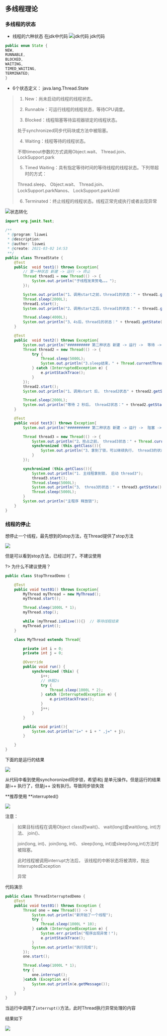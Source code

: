 ## 多线程理论

### 多线程的状态

- 线程的六种状态
  在jdk中代码
  ![jdk代码](https://tva1.sinaimg.cn/large/e6c9d24ely1h1dxnwsg7yj218e0n60uy.jpg ":size=50%")
  jdk代码

~~~~Java
public enum State {
NEW,
RUNNABLE,
BLOCKED,
WAITING,
TIMED_WAITING,
TERMINATED;
}
~~~~

- 6个状态定义： java.lang.Thread.State


> 1. New：尚未启动的线程的线程状态。
>
>
> 2. Runnable：可运行线程的线程状态，等待CPU调度。
> 3. Blocked：线程阻塞等待监视器锁定的线程状态。
>
> 处于synchronized同步代码块或方法中被阻塞。
>
> 4. Waiting：线程等待的线程状态。
>
> 不带timeout参数的方式调用Object.wait、 Thread.join、 LockSupport.park
>
> 5. Timed Waiting：具有指定等待时间的等待线程的线程状态。下列带超时的方式：
>
> Thread.sleep、 Object.wait、 Thread.join、 LockSupport.parkNanos、 LockSupport.parkUntil
>
> 6. Terminated：终止线程的线程状态。线程正常完成执行或者出现异常

![状态转化](https://tva1.sinaimg.cn/large/e6c9d24ely1h1dxjc71laj20u00hkabm.jpg)

~~~~java
import org.junit.Test;

/**
 * @program: liuwei
 * @description:
 * @author: liuwei
 * @create: 2021-03-02 14:53
 **/
public class ThreadState {
    @Test
    public  void test1() throws Exception{
        // 第一种状态 新建 -> 运行 -> 终止
        Thread thread1 = new Thread(() -> {
            System.out.println("子线程发来贺电。。。");
        });

        System.out.println("1、调用start之前，thread1的状态：" + thread1.getState().toString());   // NEW
        Thread.sleep(2000L);
        thread1.start();
        System.out.println("2、调用start之后，thread1的状态：" + thread1.getState().toString()); // RUNNABLE

        Thread.sleep(4000L);
        System.out.println("3、4s后，thread1的状态：" + thread1.getState().toString());  // TERMINATED
    }

    @Test
    public  void test2() throws Exception{
        System.out.println("########## 第二种状态 新建 -> 运行 ->  等待 ->  运行 ->  终止（sleep方式）##########");
        Thread thread2 = new Thread(() -> {
            try {
                Thread.sleep(5000L);
                System.out.println("3.sleep结束，" + Thread.currentThread().getName() + "当前的状态：" + Thread.currentThread().getState());
            } catch (InterruptedException e) {
                e.printStackTrace();
            }
        });
        thread2.start();
        System.out.println("1、调用start 后， thread2状态" + thread2.getState().toString());

        Thread.sleep(2000L);
        System.out.println("等待 2 秒后， thread2状态：" + thread2.getState().toString());
    }

    @Test
    public void test3() throws Exception{
        System.out.println("########## 第二种状态 新建 -> 运行 ->  阻塞 ->  运行 ->  终止（sleep方式）##########\"");

        Thread thread3 = new Thread(() -> {
            System.out.println("2、抢占之前， thread3状态：" + Thread.currentThread().getState().toString());
            synchronized (this.getClass()){
                System.out.println("3、拿到了锁，可以继续执行， thread3的状态：" + Thread.currentThread().getState().toString());
            }
        });

        synchronized (this.getClass()){
            System.out.println("1. 主线程拿到锁， 启动 thread3");
            thread3.start();
            Thread.sleep(5000L);
            System.out.println("3、 threa3的状态：" + thread3.getState().toString());
            Thread.sleep(5000L);
        }
        System.out.println("主程序 释放锁");
    }
}
~~~~

### 线程的停止

想停止一个线程，最先想到的stop方法，在Thread提供了stop方法

![](https://tva1.sinaimg.cn/large/e6c9d24ely1h1dxr0rwg1j21aw0o4gop.jpg)

但是可以看到stop方法，已经过时了。不建议使用

?> 为什么不建议使用？

```java
public class StopThreadDemo {

    @Test
    public void test01() throws Exception{
        MyThread myThread = new MyThread();
        myThread.start();

        Thread.sleep(1000L * 1);
        myThread.stop();

        while (myThread.isAlive()){}  // 等待线程结束
        myThread.print();
    }

    class MyThread extends Thread{

        private int i = 0;
        private int j = 0;

        @Override
        public void run() {
            synchronized (this) {
                i++;
                // 休眠2s
                try {
                    Thread.sleep(1000L * 2);
                } catch (InterruptedException e) {
                    e.printStackTrace();
                }
                j++;
            }
        }

        public void print(){
            System.out.println("i=" + i + " ,j=" + j);
        }

    }
}
```

下面的是运行的结果

![](https://tva1.sinaimg.cn/large/e6c9d24ely1h1dyaer88ej20z404y3yx.jpg)

从代码中看到使用synchoronized同步锁，希望i和j 是单元操作。但是运行的结果是i++ 执行了，但是j++ 没有执行。导致同步锁失效

**推荐使用 **interrupted() 

![](https://tva1.sinaimg.cn/large/e6c9d24ely1h1dyjeeqz5j218y0ek76i.jpg)

注意：

> 如果目标线程在调用Object class的wait()、 wait(long)或wait(long, int)方法、 join()、
>
> join(long, int)、join(long, int)、 sleep(long, int)或sleep(long,int)方法时被阻塞。
>
> 此时线程被调用interrupt方法后， 该线程的中断状态将被清除，抛出InterruptedException
>
> 异常

代码演示

```Java
public class ThreadInterruptedDemo {
    @Test
    public void test01() throws Exception {
        Thread one = new Thread(() -> {
            System.out.println("新开始了一个线程");
            try {
                Thread.sleep(1000L * 10);
            } catch (InterruptedException e) {
                System.err.println("程序出现异常！");
                e.printStackTrace();
            }
            System.out.println("执行完成");
        });
        one.start();

        Thread.sleep(1000L * 1);
        try {
            one.interrupt();
        }catch (Exception e){
            System.out.println(e.getMessage());
        }
    }
}
```

当运行中调用了`interrupt()`方法，此时Thread执行异常处理的内容

结果如下

![](https://tva1.sinaimg.cn/large/e6c9d24ely1h1e2ynz7mhj21p80d4diw.jpg)




